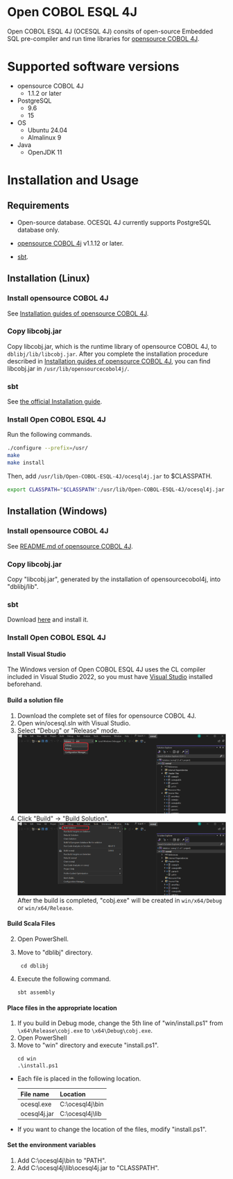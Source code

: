 # Open COBOL ESQL 4J

Open COBOL ESQL 4J (OCESQL 4J) consits of open-source Embedded SQL pre-compiler and run time libraries for [opensource COBOL 4J](https://github.com/opensourcecobol/opensourcecobol4j).

# Supported software versions

* opensource COBOL 4J
  * 1.1.2 or later
* PostgreSQL
  * 9.6
  * 15
* OS
  * Ubuntu 24.04
  * Almalinux 9
* Java
  * OpenJDK 11

# Installation and Usage

## Requirements

* Open-source database.
  OCESQL 4J currently supports PostgreSQL database only.

* [opensource COBOL 4j](https://github.com/opensourcecobol/opensourcecobol4j) v1.1.12 or later.

* [sbt](https://www.scala-sbt.org/).


## Installation (Linux)

### Install opensource COBOL 4J

See [Installation guides of opensource COBOL 4J](https://github.com/opensourcecobol/opensourcecobol4j/wiki).

### Copy libcobj.jar

Copy libcobj.jar, which is the runtime library of opensource COBOL 4J, to `dblibj/lib/libcobj.jar`.
After you complete the installation procedure described in [Installation guides of opensource COBOL 4J](https://github.com/opensourcecobol/opensourcecobol4j/wiki), you can find libcobj.jar in `/usr/lib/opensourcecobol4j/`.

### sbt

See [the official Installation guide](https://www.scala-sbt.org/1.x/docs/Installing-sbt-on-Linux.html).

### Install Open COBOL ESQL 4J

Run the following commands.

```sh
./configure --prefix=/usr/
make
make install
```

Then, add `/usr/lib/Open-COBOL-ESQL-4J/ocesql4j.jar` to $CLASSPATH.

```sh
export CLASSPATH="$CLASSPATH":/usr/lib/Open-COBOL-ESQL-4J/ocesql4j.jar
```
## Installation (Windows)
### Install opensource COBOL 4J

See [README.md of opensource COBOL 4J](https://github.com/opensourcecobol/opensourcecobol4j/blob/develop/README.md).

### Copy libcobj.jar
Copy "libcobj.jar", generated by the installation of opensourcecobol4j, into "dblibj/lib".

### sbt
Download [here](https://www.scala-sbt.org/download/) and install it.

### Install Open COBOL ESQL 4J
#### Install Visual Studio
The Windows version of Open COBOL ESQL 4J uses the CL compiler included in Visual Studio 2022, so you must have [Visual Studio](https://visualstudio.microsoft.com/) installed beforehand.


#### Build a solution file
1. Download the complete set of files for opensource COBOL 4J.
2. Open win/ocesql.sln with Visual Studio.
3. Select "Debug" or "Release" mode.
![alt text](image/readme1.png)
4. Click "Build" -> "Build Solution".
![alt text](image/readme2.png)
After the build is completed, "cobj.exe" will be created in `win/x64/Debug` or `win/x64/Release`.

#### Build Scala Files
2. Open PowerShell.

3. Move to "dblibj" directory.
   ```
    cd dblibj
   ```
4. Execute the following command.
   ```
   sbt assembly
   ```

#### Place files in the appropriate location
1. If you build in Debug mode, change the 5th line of "win/install.ps1" from `\x64\Release\cobj.exe` to `\x64\Debug\cobj.exe`.
2. Open PowerShell
3. Move to "win" directory and execute "install.ps1".  
    ```
    cd win
    .\install.ps1
    ```
* Each file is placed in the following location. 

    | File name | Location |
    |---|---|
    | ocesql.exe | C:\ocesql4j\bin |
    | ocesql4j.jar | C:\ocesql4j\lib |

*  If you want to change the location of the files, modify "install.ps1".

#### Set the environment variables
1. Add C:\ocesql4j\bin to "PATH".
2. Add C:\ocesql4j\lib\ocesql4j.jar to "CLASSPATH".